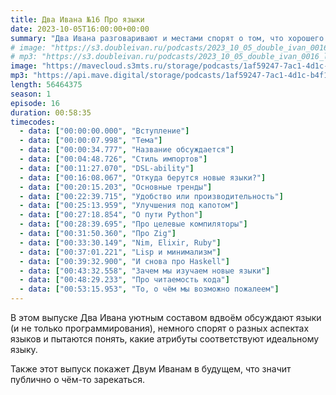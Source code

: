 ```yaml
---
title: Два Ивана №16 Про языки
date: 2023-10-05T16:00:00+00:00
summary: "Два Ивана разговаривают и местами спорят о том, что хорошего и плохого есть в языках программирования и естественных"
# image: "https://s3.doubleivan.ru/podcasts/2023_10_05_double_ivan_0016_languages_ng.jpg"
# mp3: "https://s3.doubleivan.ru/podcasts/2023_10_05_double_ivan_0016_languages.mp3"
image: "https://mavecloud.s3mts.ru/storage/podcasts/1af59247-7ac1-4d1c-b4f1-fd950f3daf15/images/3c3b6310-6d46-4ba6-b9cc-0204cec6f772.jpg"
mp3: "https://api.mave.digital/storage/podcasts/1af59247-7ac1-4d1c-b4f1-fd950f3daf15/episodes/3c3b6310-6d46-4ba6-b9cc-0204cec6f772.mp3"
length: 56464375
season: 1
episode: 16
duration: 00:58:35
timecodes:
  - data: ["00:00:00.000", "Вступление"]
  - data: ["00:00:07.998", "Тема"]
  - data: ["00:00:34.777", "Название обсуждается"]
  - data: ["00:04:48.726", "Стиль импортов"]
  - data: ["00:11:27.070", "DSL-ability"]
  - data: ["00:16:08.067", "Откуда берутся новые языки?"]
  - data: ["00:20:15.203", "Основные тренды"]
  - data: ["00:22:39.715", "Удобство или производительность"]
  - data: ["00:25:13.959", "Улучшения под капотом"]
  - data: ["00:27:18.854", "О пути Python"]
  - data: ["00:28:39.695", "Про целевые компиляторы"]
  - data: ["00:31:50.360", "Про Zig"]
  - data: ["00:33:30.149", "Nim, Elixir, Ruby"]
  - data: ["00:37:01.221", "Lisp и минимализм"]
  - data: ["00:39:32.900", "И снова про Haskell"]
  - data: ["00:43:32.558", "Зачем мы изучаем новые языки"]
  - data: ["00:48:29.233", "Про читаемость кода"]
  - data: ["00:53:15.953", "То, о чём мы возможно пожалеем"]
---
```


В этом выпуске Два Ивана уютным составом вдвоём обсуждают языки (и не только программирования), немного спорят о разных аспектах языков и пытаются понять, какие атрибуты соответствуют идеальному языку.

Также этот выпуск покажет Двум Иванам в будущем, что значит публично о чём-то зарекаться.

 

